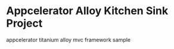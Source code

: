 Appcelerator Alloy Kitchen Sink Project
===============

appcelerator titanium alloy mvc framework sample
